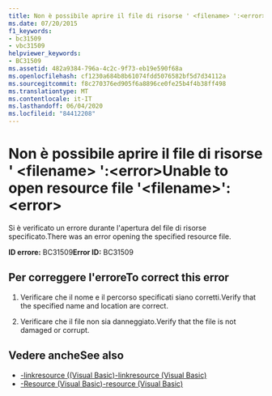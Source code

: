 ```yaml
---
title: Non è possibile aprire il file di risorse ' <filename> ':<error>
ms.date: 07/20/2015
f1_keywords:
- bc31509
- vbc31509
helpviewer_keywords:
- BC31509
ms.assetid: 482a9384-796a-4c2c-9f73-eb19e590f68a
ms.openlocfilehash: cf1230a684b8b61074fdd5076582bf5d7d34112a
ms.sourcegitcommit: f8c270376ed905f6a8896ce0fe25b4f4b38ff498
ms.translationtype: MT
ms.contentlocale: it-IT
ms.lasthandoff: 06/04/2020
ms.locfileid: "84412208"
---
```

# <a name="unable-to-open-resource-file-filename-error"></a><span data-ttu-id="217ec-102">Non è possibile aprire il file di risorse ' \<filename> ':\<error></span><span class="sxs-lookup"><span data-stu-id="217ec-102">Unable to open resource file '\<filename>': \<error></span></span>
<span data-ttu-id="217ec-103">Si è verificato un errore durante l'apertura del file di risorse specificato.</span><span class="sxs-lookup"><span data-stu-id="217ec-103">There was an error opening the specified resource file.</span></span>  
  
 <span data-ttu-id="217ec-104">**ID errore:** BC31509</span><span class="sxs-lookup"><span data-stu-id="217ec-104">**Error ID:** BC31509</span></span>  
  
## <a name="to-correct-this-error"></a><span data-ttu-id="217ec-105">Per correggere l'errore</span><span class="sxs-lookup"><span data-stu-id="217ec-105">To correct this error</span></span>  
  
1. <span data-ttu-id="217ec-106">Verificare che il nome e il percorso specificati siano corretti.</span><span class="sxs-lookup"><span data-stu-id="217ec-106">Verify that the specified name and location are correct.</span></span>  
  
2. <span data-ttu-id="217ec-107">Verificare che il file non sia danneggiato.</span><span class="sxs-lookup"><span data-stu-id="217ec-107">Verify that the file is not damaged or corrupt.</span></span>  
  
## <a name="see-also"></a><span data-ttu-id="217ec-108">Vedere anche</span><span class="sxs-lookup"><span data-stu-id="217ec-108">See also</span></span>

- [<span data-ttu-id="217ec-109">-linkresource ((Visual Basic)</span><span class="sxs-lookup"><span data-stu-id="217ec-109">-linkresource (Visual Basic)</span></span>](../reference/command-line-compiler/linkresource.md)
- [<span data-ttu-id="217ec-110">-Resource (Visual Basic)</span><span class="sxs-lookup"><span data-stu-id="217ec-110">-resource (Visual Basic)</span></span>](../reference/command-line-compiler/resource.md)
